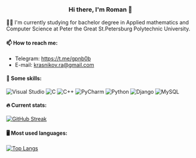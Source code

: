 <h3 align="center"> Hi there, I'm Roman 👋 </h3>

👨‍🎓 I'm currently studying for bachelor degree in Applied mathematics and Computer Science at Peter the Great St.Petersburg Polytechnic University.

<h4> 📫 How to reach me: </h4>

  - Telegram: https://t.me/gpnb0b
  - E-mail: krasnikov.ra@gmail.com

<h4> 🥇 Some skills: </h4>

![Visual Studio](https://img.shields.io/badge/Visual%20Studio-5C2D91.svg?style=for-the-badge&logo=visual-studio&logoColor=white)
![C](https://img.shields.io/badge/c-%2300599C.svg?style=for-the-badge&logo=c&logoColor=white)
![C++](https://img.shields.io/badge/c++-%2300599C.svg?style=for-the-badge&logo=c%2B%2B&logoColor=white)
![PyCharm](https://img.shields.io/badge/pycharm-143?style=for-the-badge&logo=pycharm&logoColor=black&color=black&labelColor=green)
![Python](https://img.shields.io/badge/python-3670A0?style=for-the-badge&logo=python&logoColor=ffdd54)
![Django](https://img.shields.io/badge/django-%23092E20.svg?style=for-the-badge&logo=django&logoColor=white)
![MySQL](https://img.shields.io/badge/mysql-%2300f.svg?style=for-the-badge&logo=mysql&logoColor=white)


<h4> 🔥 Current stats: </h4>

[![GitHub Streak](https://github-readme-streak-stats.herokuapp.com/?user=krasnikovra)](https://git.io/streak-stats)

<h4> 🖥️ Most used languages: </h4>

[![Top Langs](https://github-readme-stats.vercel.app/api/top-langs/?username=krasnikovra&layout=compact)](https://github.com/anuraghazra/github-readme-stats)
  
<!--
**krasnikovra/krasnikovra** is a ✨ _special_ ✨ repository because its `README.md` (this file) appears on your GitHub profile.

Here are some ideas to get you started:

- 🔭 I’m currently working on ...
- 🌱 I’m currently learning ...
- 👯 I’m looking to collaborate on ...
- 🤔 I’m looking for help with ...
- 💬 Ask me about ...
- 📫 How to reach me: ...
- 😄 Pronouns: ...
- ⚡ Fun fact: ...
-->
